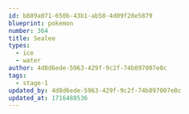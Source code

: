 ```yaml
---
id: b889a071-650b-43b1-ab58-4d09f28e5879
blueprint: pokemon
number: 364
title: Sealeo
types:
  - ice
  - water
author: 4d8d6ede-5963-429f-9c2f-74b897007e0c
tags:
  - stage-1
updated_by: 4d8d6ede-5963-429f-9c2f-74b897007e0c
updated_at: 1716488536
---
```

